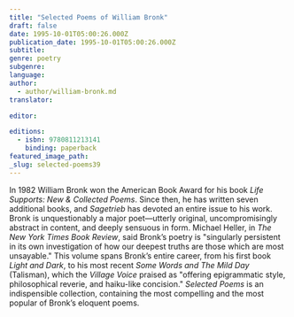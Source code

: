```yaml
---
title: "Selected Poems of William Bronk"
draft: false
date: 1995-10-01T05:00:26.000Z
publication_date: 1995-10-01T05:00:26.000Z
subtitle:
genre: poetry
subgenre:
language:
author:
  - author/william-bronk.md
translator:

editor:

editions:
  - isbn: 9780811213141
    binding: paperback
featured_image_path:
_slug: selected-poems39
---
```


In 1982 William Bronk won the American Book Award for his book _Life Supports: New & Collected Poems_. Since then, he has written seven additional books, and _Sagetrieb_ has devoted an entire issue to his work. Bronk is unquestionably a major poet––utterly original, uncompromisingly abstract in content, and deeply sensuous in form. Michael Heller, in _The New York Times Book Review_, said Bronk’s poetry is "singularly persistent in its own investigation of how our deepest truths are those which are most unsayable." This volume spans Bronk’s entire career, from his first book _Light and Dark_, to his most recent _Some Words and The Mild Day_ (Talisman), which the _Village Voice_ praised as "offering epigrammatic style, philosophical reverie, and haiku-like concision." _Selected Poems_ is an indispensible collection, containing the most compelling and the most popular of Bronk’s eloquent poems.

